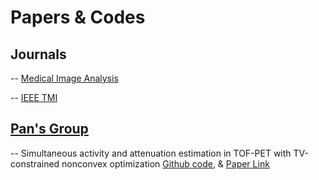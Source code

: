 # Papers & Codes

## Journals
-- [Medical Image Analysis](https://www.sciencedirect.com/journal/medical-image-analysis)

-- [IEEE TMI](https://ieeexplore.ieee.org/xpl/RecentIssue.jsp?punumber=42)

## [Pan's Group](https://profiles.uchicago.edu/profiles/display/38666)
-- Simultaneous activity and attenuation estimation in TOF-PET with TV-constrained nonconvex optimization
  [Github code](https://github.com/zhimeir/saa_admm_paper), & [Paper Link](https://arxiv.org/pdf/2303.17042)
